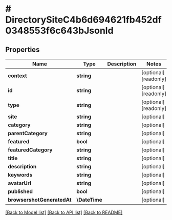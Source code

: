 # # DirectorySiteC4b6d694621fb452df0348553f6c643bJsonld

## Properties

Name | Type | Description | Notes
------------ | ------------- | ------------- | -------------
**context** | **string** |  | [optional] [readonly]
**id** | **string** |  | [optional] [readonly]
**type** | **string** |  | [optional] [readonly]
**site** | **string** |  | [optional]
**category** | **string** |  | [optional]
**parentCategory** | **string** |  | [optional]
**featured** | **bool** |  | [optional]
**featuredCategory** | **string** |  | [optional]
**title** | **string** |  | [optional]
**description** | **string** |  | [optional]
**keywords** | **string** |  | [optional]
**avatarUrl** | **string** |  | [optional]
**published** | **bool** |  | [optional]
**browsershotGeneratedAt** | **\DateTime** |  | [optional]

[[Back to Model list]](../../README.md#models) [[Back to API list]](../../README.md#endpoints) [[Back to README]](../../README.md)
